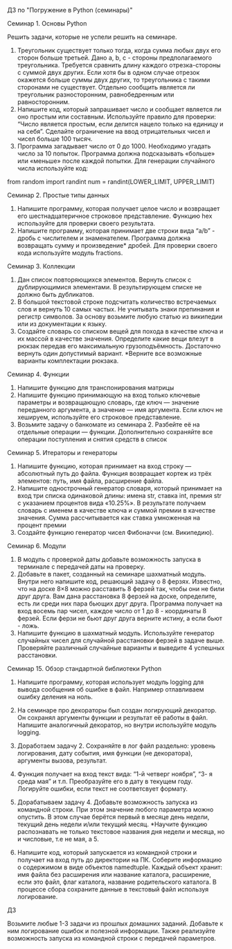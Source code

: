 ДЗ по "Погружение в Python (семинары)"


Семинар 1. Основы Python

Решить задачи, которые не успели решить на семинаре.

1. Треугольник существует только тогда, когда сумма любых двух его сторон больше третьей. Дано a, b, c - стороны предполагаемого треугольника. Требуется сравнить длину каждого отрезка-стороны с суммой двух других. Если хотя бы в одном случае отрезок окажется больше суммы двух других, то треугольника с такими сторонами не существует. Отдельно сообщить является ли треугольник разносторонним, равнобедренным или равносторонним.
2. Напишите код, который запрашивает число и сообщает является ли оно простым или составным. Используйте правило для проверки: “Число является простым, если делится нацело только на единицу и на себя”. Сделайте ограничение на ввод отрицательных чисел и чисел больше 100 тысяч.
3. Программа загадывает число от 0 до 1000. Необходимо угадать число за 10 попыток. Программа должна подсказывать «больше» или «меньше» после каждой попытки. Для генерации случайного числа используйте код:

from random import randint
num = randint(LOWER_LIMIT, UPPER_LIMIT)


Семинар 2. Простые типы данных

1. Напишите программу, которая получает целое число и возвращает его шестнадцатеричное строковое представление. Функцию hex используйте для проверки своего результата.
2. Напишите программу, которая принимает две строки вида “a/b” - дробь с числителем и знаменателем. Программа должна возвращать сумму и произведение* дробей. Для проверки своего кода используйте модуль fractions.


Семинар 3. Коллекции

1. Дан список повторяющихся элементов. Вернуть список с дублирующимися элементами. В результирующем списке не должно быть дубликатов.
2. В большой текстовой строке подсчитать количество встречаемых слов и вернуть 10 самых частых. Не учитывать знаки препинания и регистр символов. За основу возьмите любую статью из википедии или из документации к языку.
3. Создайте словарь со списком вещей для похода в качестве ключа и их массой в качестве значения. Определите какие вещи влезут в рюкзак передав его максимальную грузоподъёмность. Достаточно вернуть один допустимый вариант.
*Верните все возможные варианты комплектации рюкзака.

Семинар 4. Функции

1. Напишите функцию для транспонирования матрицы
2. Напишите функцию принимающую на вход только ключевые параметры и возвращающую словарь, где ключ — значение переданного аргумента, а значение — имя аргумента. Если ключ не хешируем, используйте его строковое представление.
3. Возьмите задачу о банкомате из семинара 2. Разбейте её на отдельные операции — функции. Дополнительно сохраняйте все операции поступления и снятия средств в список

Семинар 5. Итераторы и генераторы

1. Напишите функцию, которая принимает на вход строку — абсолютный путь до файла. Функция возвращает кортеж из трёх элементов: путь, имя файла, расширение файла.
2. Напишите однострочный генератор словаря, который принимает на вход три списка одинаковой длины: имена str, ставка int, премия str с указанием процентов вида «10.25%». В результате получаем словарь с именем в качестве ключа и суммой премии в качестве значения. Сумма рассчитывается как ставка умноженная на процент премии
3. Создайте функцию генератор чисел Фибоначчи (см. Википедию).

Семинар 6. Модули

1. В модуль с проверкой даты добавьте возможность запуска в терминале с передачей даты на проверку.
2. Добавьте в пакет, созданный на семинаре шахматный модуль. Внутри него напишите код, решающий задачу о 8 ферзях. Известно, что на доске 8×8 можно расставить 8 ферзей так, чтобы они не били друг друга. Вам дана расстановка 8 ферзей на доске, определите, есть ли среди них пара бьющих друг друга. Программа получает на вход восемь пар чисел, каждое число от 1 до 8 - координаты 8 ферзей. Если ферзи не бьют друг друга верните истину, а если бьют - ложь.
3. Напишите функцию в шахматный модуль. Используйте генератор случайных чисел для случайной расстановки ферзей в задаче выше. Проверяйте различный случайные варианты и выведите 4 успешных расстановки.



Семинар 15. Обзор стандартной библиотеки Python

1. Напишите программу, которая использует модуль logging для вывода сообщения об ошибке в файл.
Например отлавливаем ошибку деления на ноль.

2. На семинаре про декораторы был создан логирующий декоратор. Он сохранял аргументы функции и результат её работы в файл.
Напишите аналогичный декоратор, но внутри используйте модуль logging.

3. Доработаем задачу 2.
Сохраняйте в лог файл раздельно:
уровень логирования,
дату события,
имя функции (не декоратора),
аргументы вызова,
результат.

4. Функция получает на вход текст вида: “1-й четверг ноября”, “3- я среда мая” и т.п.
Преобразуйте его в дату в текущем году.
Логируйте ошибки, если текст не соответсвует формату.

5. Дорабатываем задачу 4.
Добавьте возможность запуска из командной строки.
При этом значение любого параметра можно опустить. В этом случае берётся первый в месяце день недели, текущий день недели и/или текущий месяц.
*Научите функцию распознавать не только текстовое названия дня недели и месяца, но и числовые, т.е не мая, а 5.

6. Напишите код, который запускается из командной строки и получает на вход путь до директории на ПК.
Соберите информацию о содержимом в виде объектов namedtuple.
Каждый объект хранит:
имя файла без расширения или название каталога,
расширение, если это файл,
флаг каталога,
название родительского каталога.
В процессе сбора сохраните данные в текстовый файл используя логирование.

ДЗ

Возьмите любые 1-3 задачи из прошлых домашних заданий. Добавьте к ним логирование ошибок и полезной информации. Также реализуйте возможность запуска из командной строки с передачей параметров.